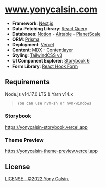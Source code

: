 # www.yonycalsin.com

- **Framework**: [Next.js](https://nextjs.org/)
- **Data-Fetching Library**: [React Query](https://react-query.tanstack.com/)
- **Databases**: [Notion](https://www.notion.so/) - [Airtable](https://www.airtable.com/) - [PlanetScale](https://planetscale.com/)
- **ORM**: [Prisma](https://prisma.io/)
- **Deployment**: [Vercel](https://vercel.com)
- **Content**: [MDX](https://github.com/mdx-js/mdx) - [Contentlayer](https://www.contentlayer.dev/docs)
- **Styling**: [TailwindCSS v3](https://tailwindcss.com/)
- **UI Component Explorer**: [Storybook 6](https://storybook.js.org/)
- **Form Library**: [React Hook Form](https://react-hook-form.com/)

## Requirements

Node.js v14.17.0 LTS & Yarn v14.x

> `You can use nvm-sh or nvm-windows`

### Storybook

https://yonycalsin-storybook.vercel.app

### Theme Preview

https://yonycalsin-theme-preview.vercel.app

## License

[LICENSE - ©2022 Yony Calsin.](LICENSE)
